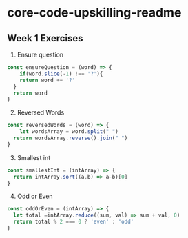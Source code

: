 # core-code-upskilling-readme

## Week 1 Exercises

1. Ensure question

```js
const ensureQuestion = (word) => {
	if(word.slice(-1) !== '?'){
  	return word += '?'
  }
  return word
}
```

2. Reversed Words

```js
const reversedWords = (word) => {
	let wordsArray = word.split(" ")
  return wordsArray.reverse().join(" ")
}
```

3. Smallest int

```js
const smallestInt = (intArray) => {
  return intArray.sort((a,b) => a-b)[0]
}
```

4. Odd or Even

```js
const oddOrEven = (intArray) => {
  let total =intArray.reduce((sum, val) => sum + val, 0)
  return total % 2 === 0 ? 'even' : 'odd'
}
```
